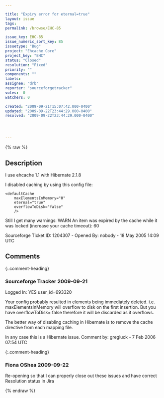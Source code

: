 ```yaml
---

title: "Expiry error for eternal=true"
layout: issue
tags: 
permalink: /browse/EHC-85

issue_key: EHC-85
issue_numeric_sort_key: 85
issuetype: "Bug"
project: "Ehcache Core"
project_key: "EHC"
status: "Closed"
resolution: "Fixed"
priority: ""
components: ""
labels: 
assignee: "drb"
reporter: "sourceforgetracker"
votes:  0
watchers: 0

created: "2009-09-21T15:07:42.000-0400"
updated: "2009-09-22T23:44:29.000-0400"
resolved: "2009-09-22T23:44:29.000-0400"




---
```


{% raw %}

## Description

<div markdown="1" class="description">

I use ehcache 1.1 with Hibernate 2.1.8

I disabled caching by using this config file:

<ehcache>
    <diskStore path="java.io.tmpdir"/>

    <defaultCache
        maxElementsInMemory="0"
        eternal="true"
        overflowToDisk="false"
        />

</ehcache>

Still I get many warnings: 
WARN  An item was expired by the cache while it was
locked (increase your cache timeout): 60



Sourceforge Ticket ID: 1204307 - Opened By: nobody - 18 May 2005 14:09 UTC

</div>

## Comments


{:.comment-heading}
### **Sourceforge Tracker** <span class="date">2009-09-21</span>

<div markdown="1" class="comment">

Logged In: YES 
user\_id=693320

Your config probably resulted in elements being immediately deleted. i.e. 
maxElementsInMemory will overflow to disk on the first insertion. But you have 
overflowToDisk= false therefore it will be discarded as it overflows.

The better way of disabling caching in Hibernate is to remove the cache directive 
from each mapping file.

In any case this is a Hibernate issue.
Comment by: gregluck - 7 Feb 2006 07:54 UTC

</div>


{:.comment-heading}
### **Fiona OShea** <span class="date">2009-09-22</span>

<div markdown="1" class="comment">

Re-opening so that I can properly close out these issues and have correct Resolution status in Jira

</div>



{% endraw %}
